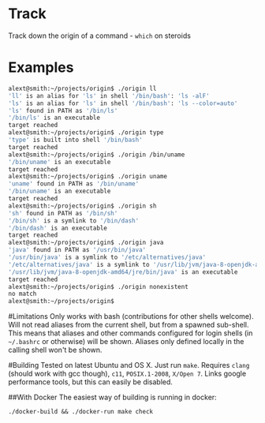 # Track
Track down the origin of a command - `which` on steroids

# Examples
```bash
alext@smith:~/projects/origin$ ./origin ll
'll' is an alias for 'ls' in shell '/bin/bash': 'ls -alF'
'ls' is an alias for 'ls' in shell '/bin/bash': 'ls --color=auto'
'ls' found in PATH as '/bin/ls'
'/bin/ls' is an executable
target reached
alext@smith:~/projects/origin$ ./origin type
'type' is built into shell '/bin/bash'
target reached
alext@smith:~/projects/origin$ ./origin /bin/uname
'/bin/uname' is an executable
target reached
alext@smith:~/projects/origin$ ./origin uname
'uname' found in PATH as '/bin/uname'
'/bin/uname' is an executable
target reached
alext@smith:~/projects/origin$ ./origin sh
'sh' found in PATH as '/bin/sh'
'/bin/sh' is a symlink to '/bin/dash'
'/bin/dash' is an executable
target reached
alext@smith:~/projects/origin$ ./origin java
'java' found in PATH as '/usr/bin/java'
'/usr/bin/java' is a symlink to '/etc/alternatives/java'
'/etc/alternatives/java' is a symlink to '/usr/lib/jvm/java-8-openjdk-amd64/jre/bin/java'
'/usr/lib/jvm/java-8-openjdk-amd64/jre/bin/java' is an executable
target reached
alext@smith:~/projects/origin$ ./origin nonexistent
no match
alext@smith:~/projects/origin$
```
#Limitations
Only works with bash (contributions for other shells welcome). Will not read aliases from the current shell, but from a spawned sub-shell. This means that aliases and other commands configured for login shells (in `~/.bashrc` or otherwise) will be shown. Aliases only defined locally in the calling shell won't be shown.

#Building
Tested on latest Ubuntu and OS X. Just run `make`. Requires `clang` (should work with gcc though), `c11`, `POSIX.1-2008`, `X/Open 7`. Links google performance tools, but this can easily be disabled.

##With Docker
The easiest way of building is running in docker:
```
./docker-build && ./docker-run make check
```
